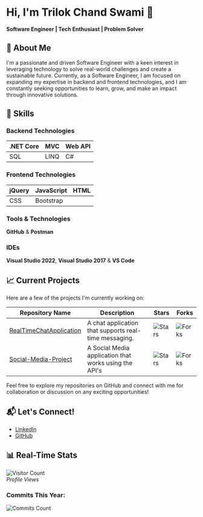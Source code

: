 # Hi, I'm Trilok Chand Swami 👋
**Software Engineer | Tech Enthusiast | Problem Solver**

## 🚀 About Me
I'm a passionate and driven Software Engineer with a keen interest in leveraging technology to solve real-world challenges and create a sustainable future. Currently, as a Software Engineer, I am focused on expanding my expertise in backend and frontend technologies, and I am constantly seeking opportunities to learn, grow, and make an impact through innovative solutions.

## 🔧 Skills
### Backend Technologies
| .NET Core | MVC         | Web API     |
|-----------|-------------|-------------|
| SQL       | LINQ        | C#          |

### Frontend Technologies
| jQuery    | JavaScript  | HTML        |
|-----------|-------------|-------------|
| CSS       | Bootstrap   |             |

### Tools & Technologies
**GitHub** & **Postman**

### IDEs
**Visual Studio 2022**, **Visual Studio 2017** & **VS Code**

## 📈 Current Projects
Here are a few of the projects I'm currently working on:

| Repository Name | Description | Stars | Forks |
|------------------|-------------|-------|-------|
| [RealTimeChatApplication](https://github.com/triilok10/RealTimeChatApplication) | A chat application that supports real-time messaging. | ![Stars](https://img.shields.io/github/stars/triilok10/RealTimeChatApplication?style=social) | ![Forks](https://img.shields.io/github/forks/triilok10/RealTimeChatApplication?style=social) |
| [Social-Media-Project](https://github.com/triilok10/Social-Media-Project) | A Social Media application that works using the API's | ![Stars](https://img.shields.io/github/stars/triilok10/Social-Media-Project?style=social) | ![Forks](https://img.shields.io/github/forks/triilok10/Social-Media-Project?style=social) |

Feel free to explore my repositories on GitHub and connect with me for collaboration or discussion on any exciting opportunities!

## 📬 Let's Connect!
- [LinkedIn](https://www.linkedin.com/in/triilok10)
- [GitHub](https://github.com/triilok10)

## 📊 Real-Time Stats
![Visitor Count](https://komarev.com/ghpvc/?username=triilok10)  
*Profile Views*

### Commits This Year:
![Commits Count](https://badges.pufler.dev/commits/yearly/triilok10)
